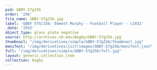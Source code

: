 ```yaml
---
pid: GBBY-57g256
order: '256'
file_name: GBBY-57g256.jpg
label: 'GBBY 57G/256: Emmett Murphy - Football Player - c1932'
_date: '1932'
object_type: glass plate negative
source: http://archives.nd.edu/Bagby/GBBY-57g256.jpg
thumbnail: "/img/derivatives/simple/GBBY-57g256/thumbnail.jpg"
manifest: "/img/derivatives/iiif/images/GBBY-57g256/manifest.json"
full: "/img/derivatives/simple/GBBY-57g256/full.jpg"
layout: generic_collection_item
collection: bagby
---
```

